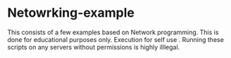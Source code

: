 # Netowrking-example

This consists of a few examples based on Network programming. This is done for educational purposes only. Execution for self use . Running these scripts on any servers without permissions is highly illlegal.
